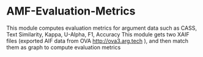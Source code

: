 # AMF-Evaluation-Metrics
This module computes evaluation metrics for argument data such as CASS, Text Similarity, Kappa, U-Alpha, F1, Accuracy
 This module gets two XAIF files (exported AIF data from OVA http://ova3.arg.tech ), and then match them as graph to compute evaluation metrics
